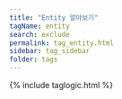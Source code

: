```yaml
---
title: "Entity 알아보기"
tagName: entity
search: exclude
permalink: tag_entity.html
sidebar: tag_sidebar
folder: tags
---
```

{% include taglogic.html %}


